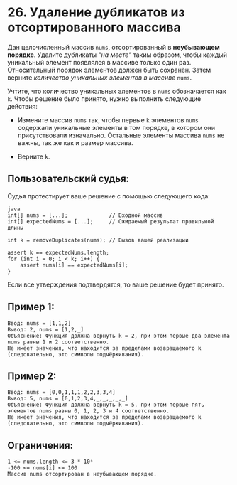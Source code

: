 # 26. Удаление дубликатов из отсортированного массива

Дан целочисленный массив ```nums```, отсортированный в **неубывающем порядке**.
Удалите дубликаты *"на месте"* таким образом,
чтобы каждый уникальный элемент появлялся в массиве только один раз.
Относительный порядок элементов должен быть сохранён.
Затем верните *количество уникальных элементов в массиве* ```nums```.

Учтите, что количество уникальных элементов в ```nums``` обозначается как ```k```.
Чтобы решение было принято, нужно выполнить следующие действия:

* Измените массив ```nums``` так, чтобы первые ```k``` элементов ```nums```
содержали уникальные элементы в том порядке,
в котором они присутствовали изначально.
Остальные элементы массива ```nums``` не важны, так же как и размер массива.

* Верните ```k```.


## Пользовательский судья:
Судья протестирует ваше решение с помощью следующего кода:

```
java
int[] nums = [...];             // Входной массив
int[] expectedNums = [...];     // Ожидаемый результат правильной длины

int k = removeDuplicates(nums); // Вызов вашей реализации

assert k == expectedNums.length;
for (int i = 0; i < k; i++) {
    assert nums[i] == expectedNums[i];
}
```
Если все утверждения подтвердятся, то ваше решение будет принято.

## Пример 1:
    Ввод: nums = [1,1,2]
    Вывод: 2, nums = [1,2,_]
    Объяснение: Функция должна вернуть k = 2, при этом первые два элемента nums равны 1 и 2 соответственно.
    Не имеет значения, что находится за пределами возвращаемого k (следовательно, это символы подчёркивания).

## Пример 2:
    Ввод: nums = [0,0,1,1,1,2,2,3,3,4]
    Вывод: 5, nums = [0,1,2,3,4,_,_,_,_,_]
    Объяснение: Функция должна вернуть k = 5, при этом первые пять элементов nums равны 0, 1, 2, 3 и 4 соответственно.
    Не имеет значения, что находится за пределами возвращаемого k (следовательно, это символы подчёркивания).

## Ограничения:
    1 <= nums.length <= 3 * 10⁴
    -100 <= nums[i] <= 100
    Массив nums отсортирован в неубывающем порядке.





